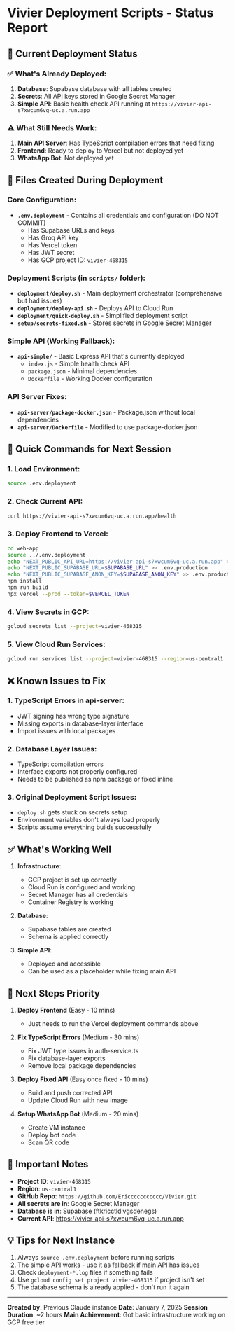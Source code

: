 # Vivier Deployment Scripts - Status Report

## 🚀 Current Deployment Status

### ✅ What's Already Deployed:
1. **Database**: Supabase database with all tables created
2. **Secrets**: All API keys stored in Google Secret Manager  
3. **Simple API**: Basic health check API running at `https://vivier-api-s7xwcum6vq-uc.a.run.app`

### ⚠️ What Still Needs Work:
1. **Main API Server**: Has TypeScript compilation errors that need fixing
2. **Frontend**: Ready to deploy to Vercel but not deployed yet
3. **WhatsApp Bot**: Not deployed yet

## 📁 Files Created During Deployment

### Core Configuration:
- **`.env.deployment`** - Contains all credentials and configuration (DO NOT COMMIT)
  - Has Supabase URLs and keys
  - Has Groq API key
  - Has Vercel token
  - Has JWT secret
  - Has GCP project ID: `vivier-468315`

### Deployment Scripts (in `scripts/` folder):
- **`deployment/deploy.sh`** - Main deployment orchestrator (comprehensive but had issues)
- **`deployment/deploy-api.sh`** - Deploys API to Cloud Run
- **`deployment/quick-deploy.sh`** - Simplified deployment script
- **`setup/secrets-fixed.sh`** - Stores secrets in Google Secret Manager

### Simple API (Working Fallback):
- **`api-simple/`** - Basic Express API that's currently deployed
  - `index.js` - Simple health check API
  - `package.json` - Minimal dependencies
  - `Dockerfile` - Working Docker configuration

### API Server Fixes:
- **`api-server/package-docker.json`** - Package.json without local dependencies
- **`api-server/Dockerfile`** - Modified to use package-docker.json

## 🔧 Quick Commands for Next Session

### 1. Load Environment:
```bash
source .env.deployment
```

### 2. Check Current API:
```bash
curl https://vivier-api-s7xwcum6vq-uc.a.run.app/health
```

### 3. Deploy Frontend to Vercel:
```bash
cd web-app
source ../.env.deployment
echo "NEXT_PUBLIC_API_URL=https://vivier-api-s7xwcum6vq-uc.a.run.app" > .env.production
echo "NEXT_PUBLIC_SUPABASE_URL=$SUPABASE_URL" >> .env.production
echo "NEXT_PUBLIC_SUPABASE_ANON_KEY=$SUPABASE_ANON_KEY" >> .env.production
npm install
npm run build
npx vercel --prod --token=$VERCEL_TOKEN
```

### 4. View Secrets in GCP:
```bash
gcloud secrets list --project=vivier-468315
```

### 5. View Cloud Run Services:
```bash
gcloud run services list --project=vivier-468315 --region=us-central1
```

## ❌ Known Issues to Fix

### 1. TypeScript Errors in api-server:
- JWT signing has wrong type signature
- Missing exports in database-layer interface
- Import issues with local packages

### 2. Database Layer Issues:
- TypeScript compilation errors
- Interface exports not properly configured
- Needs to be published as npm package or fixed inline

### 3. Original Deployment Script Issues:
- `deploy.sh` gets stuck on secrets setup
- Environment variables don't always load properly
- Scripts assume everything builds successfully

## ✅ What's Working Well

1. **Infrastructure**: 
   - GCP project is set up correctly
   - Cloud Run is configured and working
   - Secret Manager has all credentials
   - Container Registry is working

2. **Database**:
   - Supabase tables are created
   - Schema is applied correctly

3. **Simple API**:
   - Deployed and accessible
   - Can be used as a placeholder while fixing main API

## 📝 Next Steps Priority

1. **Deploy Frontend** (Easy - 10 mins)
   - Just needs to run the Vercel deployment commands above

2. **Fix TypeScript Errors** (Medium - 30 mins)
   - Fix JWT type issues in auth-service.ts
   - Fix database-layer exports
   - Remove local package dependencies

3. **Deploy Fixed API** (Easy once fixed - 10 mins)
   - Build and push corrected API
   - Update Cloud Run with new image

4. **Setup WhatsApp Bot** (Medium - 20 mins)
   - Create VM instance
   - Deploy bot code
   - Scan QR code

## 🔑 Important Notes

- **Project ID**: `vivier-468315`
- **Region**: `us-central1`
- **GitHub Repo**: `https://github.com/Ericcccccccccc/Vivier.git`
- **All secrets are in**: Google Secret Manager
- **Database is in**: Supabase (ftkricctldivgsdenegs)
- **Current API**: https://vivier-api-s7xwcum6vq-uc.a.run.app

## 💡 Tips for Next Instance

1. Always `source .env.deployment` before running scripts
2. The simple API works - use it as fallback if main API has issues
3. Check `deployment-*.log` files if something fails
4. Use `gcloud config set project vivier-468315` if project isn't set
5. The database schema is already applied - don't run it again

---

**Created by**: Previous Claude instance
**Date**: January 7, 2025
**Session Duration**: ~2 hours
**Main Achievement**: Got basic infrastructure working on GCP free tier